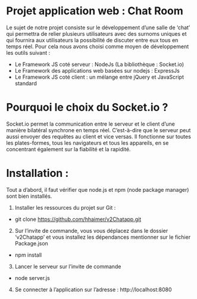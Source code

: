 # Projet application web : Chat Room

 Le sujet de notre projet consiste sur le développement d’une salle de ‘chat’ qui permettra de relier plusieurs utilisateurs avec des surnoms uniques et qui fournira aux utilisateurs la possibilité de discuter entre eux tous en temps réel.
Pour cela nous avons choisi comme moyen de développement les outils suivant :
*	Le Framework JS coté serveur : NodeJs (La bibliothèque : Socket.io)
*	Le Framework des applications web basées sur nodejs : ExpressJs
*	Le Framework JS coté client : un mélange entre jQuery et JavaScript standard

# Pourquoi le choix du Socket.io ?
 Socket.io permet la communication entre le serveur et le client d’une manière bilatéral synchrone en temps réel. C’est-à-dire que le serveur peut aussi envoyer des requêtes au client et vice versas.
 Il fonctionne sur toutes les plates-formes, tous les navigateurs et tous les appareils, en se concentrant également sur la fiabilité et la rapidité.
 
# Installation :
Tout a d’abord, il faut vérifier que node.js et npm (node package manager) sont bien installés.
1.	Installer les ressources du projet sur Git :

* git clone https://github.com/hhaimer/v2Chatapp.git

2.	Sur l’invite de commande, vous vous déplacez dans le dossier ‘v2Chatapp’ et vous installez les dépendances mentionner sur le fichier Package.json

* npm install

3.	Lancer le serveur sur l’invite de commande 

* node server.js

4.	Se connecter à l’application sur l’adresse : http://localhost:8080

